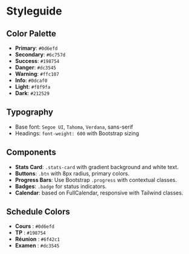 # Styleguide

## Color Palette
- **Primary**: `#0d6efd`
- **Secondary**: `#6c757d`
- **Success**: `#198754`
- **Danger**: `#dc3545`
- **Warning**: `#ffc107`
- **Info**: `#0dcaf0`
- **Light**: `#f8f9fa`
- **Dark**: `#212529`

## Typography
- Base font: `Segoe UI`, `Tahoma`, `Verdana`, sans-serif
- Headings: `font-weight: 600` with Bootstrap sizing

## Components
- **Stats Card**: `.stats-card` with gradient background and white text.
- **Buttons**: `.btn` with 8px radius, primary colors.
- **Progress Bars**: Use Bootstrap `.progress` with contextual classes.
- **Badges**: `.badge` for status indicators.
- **Calendar**: based on FullCalendar, responsive with Tailwind classes.

## Schedule Colors
- **Cours** : `#0d6efd`
- **TP** : `#198754`
- **Réunion** : `#6f42c1`
- **Examen** : `#dc3545`

